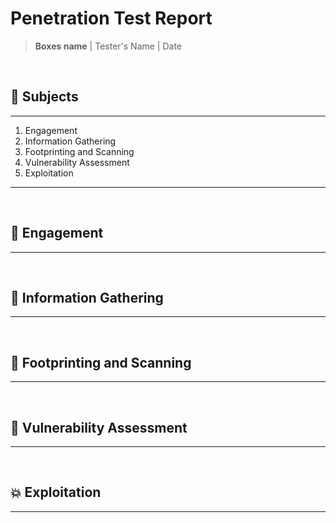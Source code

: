# Penetration Test Report
>**Boxes name** |  Tester's Name | Date

<div style="page-break-after: always; visibility: hidden;">\pagebreak</div>

## 📖 Subjects
---

1. Engagement 
2. Information Gathering 
3. Footprinting and Scanning
4. Vulnerability Assessment
5. Exploitation

---
<div style="page-break-after: always; visibility: hidden;">\pagebreak</div>

## 📃 Engagement
---

<div style="page-break-after: always; visibility: hidden;">\pagebreak</div>

## 🔎 Information Gathering
---

<div style="page-break-after: always; visibility: hidden;">\pagebreak</div>

## 👣 Footprinting and Scanning
---

<div style="page-break-after: always; visibility: hidden;">\pagebreak</div>

## 🐞 Vulnerability Assessment
---

<div style="page-break-after: always; visibility: hidden;">\pagebreak</div>

## 💥 Exploitation
---
